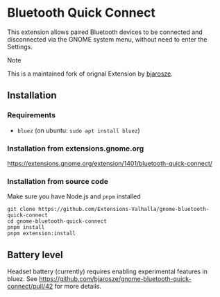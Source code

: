 # Bluetooth Quick Connect

This extension allows paired Bluetooth devices to be connected and
disconnected via the GNOME system menu, without need to enter the
Settings.

> [!NOTE]
> This is a maintained fork of orignal Extension by [bjarosze](https://github.com/bjarosze).

## Installation

### Requirements

- `bluez` (on ubuntu: `sudo apt install bluez`)

### Installation from extensions.gnome.org

https://extensions.gnome.org/extension/1401/bluetooth-quick-connect/

### Installation from source code

Make sure you have Node.js and `pnpm` installed

```
git clone https://github.com/Extensions-Valhalla/gnome-bluetooth-quick-connect
cd gnome-bluetooth-quick-connect
pnpm install
pnpm extension:install
```

## Battery level

Headset battery (currently) requires enabling experimental features in bluez.
See https://github.com/bjarosze/gnome-bluetooth-quick-connect/pull/42 for more details.

